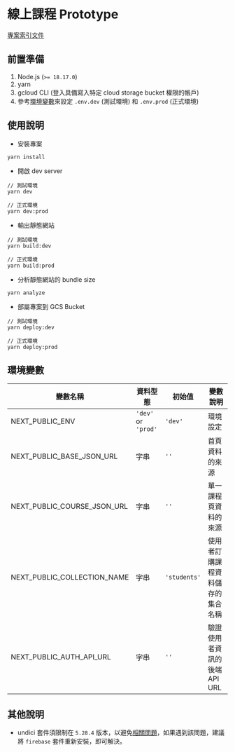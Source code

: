 # 線上課程 Prototype
[專案索引文件](https://paper.dropbox.com/doc/prototype-epi2CTVaPzDuNkkTrHoQO)


## 前置準備
1. Node.js (`>= 18.17.0`)
2. yarn
3. gcloud CLI (登入具備寫入特定 cloud storage bucket 權限的帳戶)
4. 參考[環境變數](#環境變數)來設定 `.env.dev` (測試環境) 和 `.env.prod` (正式環境)

## 使用說明
* 安裝專案
```
yarn install
```

* 開啟 dev server
```
// 測試環境
yarn dev

// 正式環境
yarn dev:prod
```

* 輸出靜態網站
```
// 測試環境
yarn build:dev

// 正式環境
yarn build:prod
```

* 分析靜態網站的 bundle size
```
yarn analyze
```

* 部屬專案到 GCS Bucket
```
// 測試環境
yarn deploy:dev

// 正式環境
yarn deploy:prod
```


## 環境變數
| 變數名稱 | 資料型態 | 初始值 | 變數說明 |
| ------ | ------ | ------ | ------ |
| NEXT_PUBLIC_ENV | `'dev'` or `'prod'` | `'dev'` | 環境設定 |
| NEXT_PUBLIC_BASE_JSON_URL | 字串 | `''` | 首頁資料的來源 |
| NEXT_PUBLIC_COURSE_JSON_URL | 字串 | `''` | 單一課程頁資料的來源 |
| NEXT_PUBLIC_COLLECTION_NAME | 字串 | `'students'` | 使用者訂購課程資料儲存的集合名稱 |
| NEXT_PUBLIC_AUTH_API_URL | 字串 | `''` | 驗證使用者資訊的後端 API URL |


## 其他說明
* undici 套件須限制在 `5.28.4` 版本，以避免[相關問題](https://github.com/nodejs/undici/discussions/3010#discussioncomment-9581353)，如果遇到該問題，建議將 `firebase` 套件重新安裝，即可解決。